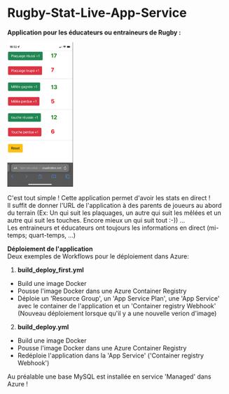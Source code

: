 # Rugby-Stat-Live-App-Service
**Application pour les éducateurs ou entraineurs de Rugby :**<br/>
<p class="flotte">
 <img src="./images/compteur.png" width='150'/> 
</p>

C'est tout simple ! Cette application permet d'avoir les stats en direct !<br/>
Il suffit de donner l'URL de l'application à des parents de joueurs au abord du terrain (Ex: Un qui suit les plaquages, un autre qui suit les mêlées et un autre qui suit les touches. Encore mieux un qui suit tout :-)) ...<br/>
Les entraineurs et éducateurs ont toujours les informations en direct (mi-temps; quart-temps, ...)<br/>

**Déploiement de l'application**<br/>
Deux exemples de Workflows pour le déploiement dans Azure:<br/>
1. **build_deploy_first.yml**<br/>
  - Build une image Docker
  - Pousse l'image Docker dans une Azure Container Registry
  - Déploie un 'Resource Group', un 'App Service Plan', une 'App Service' avec le container de l'application et un 'Container registry Webhook' (Nouveau déploiement lorsque qu'il y a une nouvelle verion d'image)

2. **build_deploy.yml**<br/>
  - Build une image Docker
  - Pousse l'image Docker dans une Azure Container Registry
  - Redéploie l'application dans la 'App Service' ('Container registry Webhook')

Au préalable une base MySQL est installée en service 'Managed' dans Azure !







 